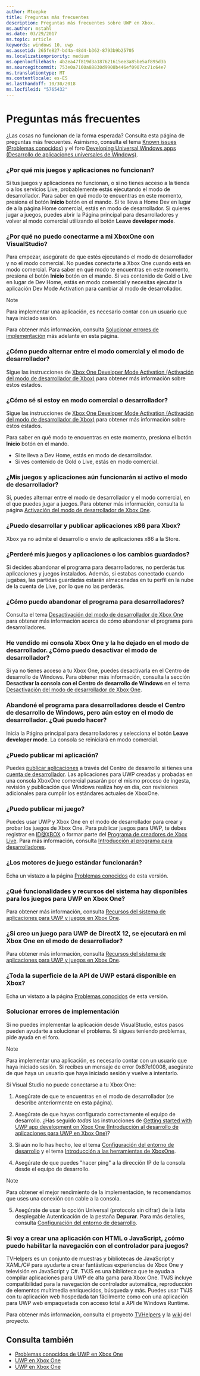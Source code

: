 ```yaml
---
author: Mtoepke
title: Preguntas más frecuentes
description: Preguntas más frecuentes sobre UWP en Xbox.
ms.author: mstahl
ms.date: 03/29/2017
ms.topic: article
keywords: windows 10, uwp
ms.assetid: 265fe827-bd4a-48d4-b362-8793b9b25705
ms.localizationpriority: medium
ms.openlocfilehash: 4b2ea47f819d3a187621615ee3a85be5af895d3b
ms.sourcegitcommit: 753e0a7160a88830d9908b446ef0907cc71c64e7
ms.translationtype: MT
ms.contentlocale: es-ES
ms.lasthandoff: 10/30/2018
ms.locfileid: "5765432"
---
```

# <a name="frequently-asked-questions"></a>Preguntas más frecuentes

¿Las cosas no funcionan de la forma esperada? Consulta esta página de preguntas más frecuentes. Asimismo, consulta el tema [Known issues (Problemas conocidos)](known-issues.md) y el foro [Developing Universal Windows apps (Desarrollo de aplicaciones universales de Windows)](https://go.microsoft.com/fwlink/?linkid=839446). 

### <a name="why-arent-my-games-and-apps-working"></a>¿Por qué mis juegos y aplicaciones no funcionan?

Si tus juegos y aplicaciones no funcionan, o si no tienes acceso a la tienda o a los servicios Live, probablemente estás ejecutando el modo de desarrollador. Para saber en qué modo te encuentras en este momento, presiona el botón **Inicio** botón en el mando. Si te lleva a Home Dev en lugar de a la página Home comercial, estás en modo de desarrollador. Si quieres jugar a juegos, puedes abrir la Página principal para desarrolladores y volver al modo comercial utilizando el botón **Leave developer mode**.

### <a name="why-cant-i-connect-to-my-xbox-one-using-visual-studio"></a>¿Por qué no puedo conectarme a mi XboxOne con VisualStudio?

Para empezar, asegúrate de que estés ejecutando el modo de desarrollador y no el modo comercial. No puedes conectarte a Xbox One cuando está en modo comercial. Para saber en qué modo te encuentras en este momento, presiona el botón **Inicio** botón en el mando. Si ves contenido de Gold o Live en lugar de Dev Home, estás en modo comercial y necesitas ejecutar la aplicación Dev Mode Activation para cambiar al modo de desarrollador.

> [!NOTE]
> Para implementar una aplicación, es necesario contar con un usuario que haya iniciado sesión.

Para obtener más información, consulta [Solucionar errores de implementación](#fixing-deployment-failures) más adelante en esta página.

### <a name="how-do-i-switch-between-retail-mode-and-developer-mode"></a>¿Cómo puedo alternar entre el modo comercial y el modo de desarrollador?

Sigue las instrucciones de [Xbox One Developer Mode Activation (Activación del modo de desarrollador de Xbox)](devkit-activation.md) para obtener más información sobre estos estados.

### <a name="how-do-i-know-if-i-am-in-retail-mode-or-developer-mode"></a>¿Cómo sé si estoy en modo comercial o desarrollador?

Sigue las instrucciones de [Xbox One Developer Mode Activation (Activación del modo de desarrollador de Xbox)](devkit-activation.md) para obtener más información sobre estos estados. 

Para saber en qué modo te encuentras en este momento, presiona el botón **Inicio** botón en el mando. 
- Si te lleva a Dev Home, estás en modo de desarrollador.
- Si ves contenido de Gold o Live, estás en modo comercial.

### <a name="will-my-games-and-apps-still-work-if-i-activate-developer-mode"></a>¿Mis juegos y aplicaciones aún funcionarán si activo el modo de desarrollador?

Sí, puedes alternar entre el modo de desarrollador y el modo comercial, en el que puedes jugar a juegos. Para obtener más información, consulta la página [Activación del modo de desarrollador de Xbox One](devkit-activation.md). 

### <a name="can-i-develop-and-publish-x86-apps-for-xbox"></a>¿Puedo desarrollar y publicar aplicaciones x86 para Xbox?
Xbox ya no admite el desarrollo o envío de aplicaciones x86 a la Store. 

### <a name="will-i-lose-my-games-and-apps-or-saved-changes"></a>¿Perderé mis juegos y aplicaciones o los cambios guardados?

Si decides abandonar el programa para desarrolladores, no perderás tus aplicaciones y juegos instalados. Además, si estabas conectado cuando jugabas, las partidas guardadas estarán almacenadas en tu perfil en la nube de la cuenta de Live, por lo que no las perderás.

### <a name="how-do-i-leave-the-developer-program"></a>¿Cómo puedo abandonar el programa para desarrolladores?

Consulta el tema [Desactivación del modo de desarrollador de Xbox One](devkit-deactivation.md) para obtener más información acerca de cómo abandonar el programa para desarrolladores.

### <a name="i-sold-my-xbox-one-and-left-it-in-developer-mode-how-do-i-deactivate-developer-mode"></a>He vendido mi consola Xbox One y la he dejado en el modo de desarrollador. ¿Cómo puedo desactivar el modo de desarrollador?

Si ya no tienes acceso a tu Xbox One, puedes desactivarla en el Centro de desarrollo de Windows. Para obtener más información, consulta la sección **Desactivar la consola con el Centro de desarrollo de Windows** en el tema [Desactivación del modo de desarrollador de Xbox One](devkit-deactivation.md#deactivate-your-console-using-windows-dev-center). 

### <a name="i-left-the-developer-program-using-windows-dev-center-but-im-in-still-developer-mode-what-do-i-do"></a>Abandoné el programa para desarrolladores desde el Centro de desarrollo de Windows, pero aún estoy en el modo de desarrollador. ¿Qué puedo hacer?

Inicia la Página principal para desarrolladores y selecciona el botón **Leave developer mode**. La consola se reiniciará en modo comercial. 

### <a name="can-i-publish-my-app"></a>¿Puedo publicar mi aplicación?

Puedes [publicar aplicaciones](../publish/index.md) a través del Centro de desarrollo si tienes una [cuenta de desarrollador](https://developer.microsoft.com/store/register). Las aplicaciones para UWP creadas y probadas en una consola XboxOne comercial pasarán por el mismo proceso de ingesta, revisión y publicación que Windows realiza hoy en día, con revisiones adicionales para cumplir los estándares actuales de XboxOne.

### <a name="can-i-publish-my-game"></a>¿Puedo publicar mi juego?

Puedes usar UWP y Xbox One en el modo de desarrollador para crear y probar los juegos de Xbox One. Para publicar juegos para UWP, te debes registrar en [ID@XBOX](http://www.xbox.com/Developers/id) o formar parte del [Programa de creadores de Xbox Live](https://developer.microsoft.com/games/xbox/xboxlive/creator). Para más información, consulta [Introducción al programa para desarrolladores](https://developer.microsoft.com/games/xbox/docs/xboxlive/get-started/developer-program-overview.html).

### <a name="will-the-standard-game-engines-work"></a>¿Los motores de juego estándar funcionarán?

Echa un vistazo a la página [Problemas conocidos](known-issues.md) de esta versión.

### <a name="what-capabilities-and-system-resources-are-available-to-uwp-games-on-xbox-one"></a>¿Qué funcionalidades y recursos del sistema hay disponibles para los juegos para UWP en Xbox One? 

Para obtener más información, consulta [Recursos del sistema de aplicaciones para UWP y juegos en Xbox One](system-resource-allocation.md).

### <a name="if-i-create-a-directx-12-uwp-game-will-it-run-on-my-xbox-one-in-developer-mode"></a>¿Si creo un juego para UWP de DirectX 12, se ejecutará en mi Xbox One en el modo de desarrollador?

Para obtener más información, consulta [Recursos del sistema de aplicaciones para UWP y juegos en Xbox One](system-resource-allocation.md).

### <a name="will-the-entire-uwp-api-surface-be-available-on-xbox"></a>¿Toda la superficie de la API de UWP estará disponible en Xbox?

Echa un vistazo a la página [Problemas conocidos](known-issues.md) de esta versión.

### <a name="fixing-deployment-failures"></a>Solucionar errores de implementación

Si no puedes implementar la aplicación desde VisualStudio, estos pasos pueden ayudarte a solucionar el problema. Si sigues teniendo problemas, pide ayuda en el foro.

> [!NOTE]
> Para implementar una aplicación, es necesario contar con un usuario que haya iniciado sesión. Si recibes un mensaje de error 0x87e10008, asegúrate de que haya un usuario que haya iniciado sesión y vuelve a intentarlo.

Si Visual Studio no puede conectarse a tu Xbox One:

1. Asegúrate de que te encuentras en el modo de desarrollador (se describe anteriormente en esta página).
2. Asegúrate de que hayas configurado correctamente el equipo de desarrollo. ¿Has seguido *todas* las instrucciones de [Getting started with UWP app development on Xbox One (Introducción al desarrollo de aplicaciones para UWP en Xbox One)](getting-started.md)? 

3. Si aún no lo has hecho, lee el tema [Configuración del entorno de desarrollo](development-environment-setup.md) y el tema [Introducción a las herramientas de XboxOne](introduction-to-xbox-tools.md).

4. Asegúrate de que puedes "hacer ping" a la dirección IP de la consola desde el equipo de desarrollo.
  > [!NOTE]
  > Para obtener el mejor rendimiento de la implementación, te recomendamos que uses una conexión con cable a la consola.

5. Asegúrate de usar la opción Universal (protocolo sin cifrar) de la lista desplegable Autenticación de la pestaña **Depurar**. Para más detalles, consulta [Configuración del entorno de desarrollo](development-environment-setup.md).


### <a name="if-im-building-an-app-using-htmljavascript-how-do-i-enable-gamepad-navigation"></a>Si voy a crear una aplicación con HTML o JavaScript, ¿cómo puedo habilitar la navegación con el controlador para juegos?

TVHelpers es un conjunto de muestras y bibliotecas de JavaScript y XAML/C# para ayudarte a crear fantásticas experiencias de Xbox One y televisión en JavaScript y C#. TVJS es una biblioteca que te ayuda a compilar aplicaciones para UWP de alta gama para Xbox One. TVJS incluye compatibilidad para la navegación de controlador automática, reproducción de elementos multimedia enriquecidos, búsqueda y más. Puedes usar TVJS con tu aplicación web hospedada tan fácilmente como con una aplicación para UWP web empaquetada con acceso total a API de Windows Runtime.

Para obtener más información, consulta el proyecto [TVHelpers](https://github.com/Microsoft/TVHelpers) y la [wiki](https://github.com/Microsoft/TVHelpers/wiki) del proyecto.

## <a name="see-also"></a>Consulta también
- [Problemas conocidos de UWP en Xbox One](known-issues.md)
- [UWP en Xbox One](index.md)
- [UWP en Xbox One](index.md)
